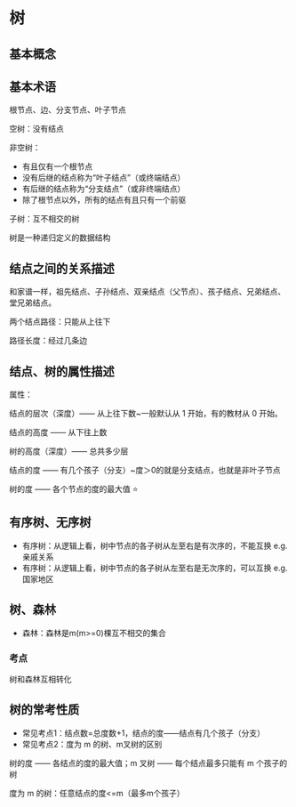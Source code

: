 # 树
## 基本概念

## 基本术语

根节点、边、分支节点、叶子节点

空树：没有结点

非空树：
- 有且仅有一个根节点
- 没有后继的结点称为“叶子结点”（或终端结点）
- 有后继的结点称为“分支结点”（或非终端结点）
- 除了根节点以外，所有的结点有且只有一个前驱

子树：互不相交的树

树是一种递归定义的数据结构

## 结点之间的关系描述

和家谱一样，祖先结点、子孙结点、双亲结点（父节点）、孩子结点、兄弟结点、堂兄弟结点。

两个结点路径：只能从上往下

路径长度：经过几条边

## 结点、树的属性描述

属性：

结点的层次（深度）—— 从上往下数~一般默认从 1 开始，有的教材从 0 开始。

结点的高度 —— 从下往上数

树的高度（深度）—— 总共多少层

结点的度 —— 有几个孩子（分支）~度＞0的就是分支结点，也就是非叶子节点

树的度 —— 各个节点的度的最大值 ⭐️



## 有序树、无序树

- 有序树：从逻辑上看，树中节点的各子树从左至右是有次序的，不能互换 e.g. 亲戚关系
- 有序树：从逻辑上看，树中节点的各子树从左至右是无次序的，可以互换 e.g. 国家地区


## 树、森林

- 森林：森林是m(m>=0)棵互不相交的集合

### 考点

树和森林互相转化

## 树的常考性质

- 常见考点1：结点数=总度数+1，结点的度——结点有几个孩子（分支）
- 常见考点2：度为 m 的树、m叉树的区别

树的度 —— 各结点的度的最大值；m 叉树 —— 每个结点最多只能有 m 个孩子的树

度为 m 的树：任意结点的度<=m（最多m个孩子）